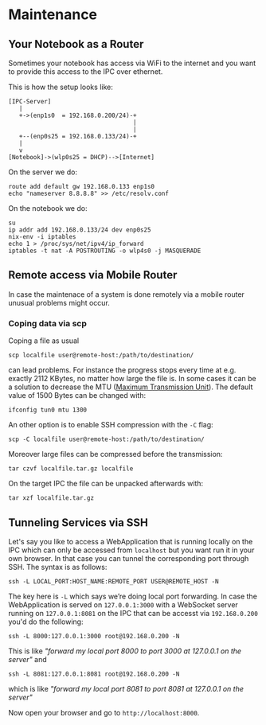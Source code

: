 # Maintenance

## Your Notebook as a Router

Sometimes your notebook has access via WiFi to the internet and you
want to provide this access to the IPC over ethernet.

This is how the setup looks like:

    [IPC-Server]
       |
       +->(enp1s0  = 192.168.0.200/24)-+
                                       |
                                       |
       +--(enp0s25 = 192.168.0.133/24)-+
       |
       v
    [Notebook]->(wlp0s25 = DHCP)-->[Internet]

On the server we do:

    route add default gw 192.168.0.133 enp1s0
    echo "nameserver 8.8.8.8" >> /etc/resolv.conf

On the notebook we do:

    su
    ip addr add 192.168.0.133/24 dev enp0s25
    nix-env -i iptables
    echo 1 > /proc/sys/net/ipv4/ip_forward
    iptables -t nat -A POSTROUTING -o wlp4s0 -j MASQUERADE

## Remote access via Mobile Router

In case the maintenace of a system is done remotely via a mobile router
unusual problems might occur.

### Coping data via scp

Coping a file as usual

```
scp localfile user@remote-host:/path/to/destination/
```
can lead problems.
For instance the progress stops every time at e.g. exactly 2112 KBytes,
no matter how large the file is.
In some cases it can be a solution to decrease the MTU
([Maximum Transmission Unit](https://en.wikipedia.org/wiki/Maximum_transmission_unit)).
The default value of 1500 Bytes can be changed with:

```
ifconfig tun0 mtu 1300
```

An other option is to enable SSH compression with the `-C` flag:
```
scp -C localfile user@remote-host:/path/to/destination/
```

Moreover large files can be compressed before the transmission:

```
tar czvf localfile.tar.gz localfile
```
On the target IPC the file can be unpacked afterwards with:
```
tar xzf localfile.tar.gz
```

## Tunneling Services via SSH

Let's say you like to access a WebApplication that is running locally on the IPC
which can only be accessed from `localhost`
but you want run it in your own browser.
In that case you can tunnel the corresponding port through SSH.
The syntax is as follows:

```
ssh -L LOCAL_PORT:HOST_NAME:REMOTE_PORT USER@REMOTE_HOST -N
```
The key here is `-L` which says we’re doing local port forwarding.
In case the WebApplication is served on `127.0.0.1:3000`
with a WebSocket server running on `127.0.0.1:8081` on the IPC that can
be accesst via `192.168.0.200` you'd do the following:

```
ssh -L 8000:127.0.0.1:3000 root@192.168.0.200 -N
```
This is like *"forward my local port 8000 to port 3000 at 127.0.0.1 on the server"* and
```
ssh -L 8081:127.0.0.1:8081 root@192.168.0.200 -N
```
which is like *"forward my local port 8081 to port 8081 at 127.0.0.1 on the server"*

Now open your browser and go to `http://localhost:8000`.
